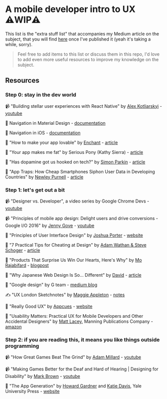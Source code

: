 # A mobile developer intro to UX ⚠️WIP️️⚠️

This list is the "extra stuff list" that accompanies my Medium article on the subject, that you will find [here](TBP) once I've published it (yeah it's taking a while, sorry).

> Feel free to add items to this list or discuss them in this repo, I'd love to add even more useful resources to improve my knowledge on the subject.

## Resources

### Step 0: stay in the dev world

📹 "Building stellar user experiences with React Native" by [Alex Kotliarskyi](https://twitter.com/alex_frantic) - [youtube](https://www.youtube.com/watch?v=fjS5ssBn3fA)

📑 Navigation in Material Design - [documentation](https://material.io/design/navigation/understanding-navigation.html)

📑 Navigation in iOS - [documentation](https://developer.apple.com/ios/human-interface-guidelines/app-architecture/navigation/)

📝 "How to make your app lovable" by [Enchant](https://www.enchant.com/) - [article](https://www.enchant.com/blog/app-clarity)

📝 "Your app makes me fat" by Serious Pony (Kathy Sierra) - [article](http://seriouspony.com/blog/2013/7/24/your-app-makes-me-fat)

📝 "Has dopamine got us hooked on tech?" by [Simon Parkin](https://twitter.com/SimonParkin) - [article](https://www.theguardian.com/technology/2018/mar/04/has-dopamine-got-us-hooked-on-tech-facebook-apps-addiction)

📝 "App Traps: How Cheap Smartphones Siphon User Data in Developing Countries" by [Newley Purnell](https://twitter.com/newley) - [article](https://www.wsj.com/articles/app-traps-how-cheap-smartphones-help-themselves-to-user-data-1530788404)

### Step 1: let's get out a bit

📹 "Designer vs. Developer", a video series by Google Chrome Devs - [youtube](https://www.youtube.com/playlist?list=PLNYkxOF6rcIC60856GnLEV5GQXMxc9ByJ)

📹 "Principles of mobile app design: Delight users and drive conversions - Google I/O 2016" by [Jenny Gove](https://twitter.com/jennylg) - [youtube](https://www.youtube.com/watch?v=u7iUoxqKaKU&t=1221s)

📝 "Principles of User Interface Design" by [Joshua Porter](https://twitter.com/bokardo) - [website](http://bokardo.com/principles-of-user-interface-design/)

📝 "7 Practical Tips for Cheating at Design" by [Adam Wathan & Steve Schoger](https://medium.com/@refactoringui) - [article](https://medium.com/refactoring-ui/7-practical-tips-for-cheating-at-design-40c736799886)

📝 "Products That Surprise Us Win Our Hearts, Here's Why" by [Mo Rajabifard](https://twitter.com/morajabi) - [blogpost](https://morajabi.im/blog/products-that-surprise-win-hearts)

📝 "Why Japanese Web Design Is So… Different" by [David](https://twitter.com/randomwire) - [article](https://randomwire.com/why-japanese-web-design-is-so-different/)

📑 "Google design" by G team - [medium blog](https://medium.com/google-design)

✍️ "UX London Sketchnotes" by [Maggie Appleton](https://twitter.com/Mappletons) - [notes](http://maggieappleton.com/project/uxlondon-sketchnotes)

📑 "Really Good UX" by [Appcues](https://twitter.com/appcues) - [website](https://www.reallygoodux.io/)

📗 "Usability Matters: Practical UX for Mobile Developers and Other Accidental Designers" by [Matt Lacey](https://github.com/mrlacey), Manning Publications Company - [amazon](https://www.amazon.com/Usability-Matters-Practical-Developers-Accidental/dp/1617293938)

### Step 2: if you are reading this, it means you like things outside programming

📹 "How Great Games Beat The Grind" by [Adam Millard](https://www.youtube.com/user/Thefearalcarrot) - [youtube](https://www.youtube.com/watch?v=nP1qLrXaDvE)

📹 "Making Games Better for the Deaf and Hard of Hearing | Designing for Disability" by [Mark Brown](https://www.youtube.com/channel/UCqJ-Xo29CKyLTjn6z2XwYAw) - [youtube](https://www.youtube.com/watch?v=4NGe4dzlukc)

📗 "The App Generation" by [Howard Gardner](https://twitter.com/DrHowardGardner) and [Katie Davis](https://twitter.com/katiebda), Yale University Press - [website](https://yalebooks.yale.edu/book/9780300209341/app-generation)
